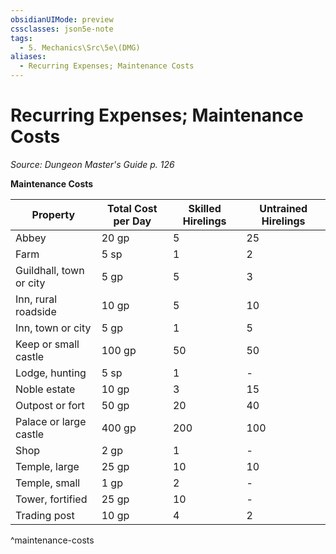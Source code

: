 ```yaml
---
obsidianUIMode: preview
cssclasses: json5e-note
tags:
  - 5. Mechanics\Src\5e\(DMG)
aliases:
  - Recurring Expenses; Maintenance Costs
---
```

# Recurring Expenses; Maintenance Costs
*Source: Dungeon Master's Guide p. 126* 

**Maintenance Costs**

| Property | Total Cost per Day | Skilled Hirelings | Untrained Hirelings |
|----------|--------------------|-------------------|---------------------|
| Abbey | 20 gp | 5 | 25 |
| Farm | 5 sp | 1 | 2 |
| Guildhall, town or city | 5 gp | 5 | 3 |
| Inn, rural roadside | 10 gp | 5 | 10 |
| Inn, town or city | 5 gp | 1 | 5 |
| Keep or small castle | 100 gp | 50 | 50 |
| Lodge, hunting | 5 sp | 1 | - |
| Noble estate | 10 gp | 3 | 15 |
| Outpost or fort | 50 gp | 20 | 40 |
| Palace or large castle | 400 gp | 200 | 100 |
| Shop | 2 gp | 1 | - |
| Temple, large | 25 gp | 10 | 10 |
| Temple, small | 1 gp | 2 | - |
| Tower, fortified | 25 gp | 10 | - |
| Trading post | 10 gp | 4 | 2 |
^maintenance-costs
